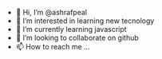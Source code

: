 - 👋 Hi, I’m @ashrafpeal
- 👀 I’m interested in learning new tecnology
- 🌱 I’m currently learning javascript
- 💞️ I’m looking to collaborate on github  
- 📫 How to reach me ...

<!---
ashrafpeal/ashrafpeal is a ✨ special ✨ repository because its `README.md` (this file) appears on your GitHub profile.
You can click the Preview link to take a look at your changes.
--->

